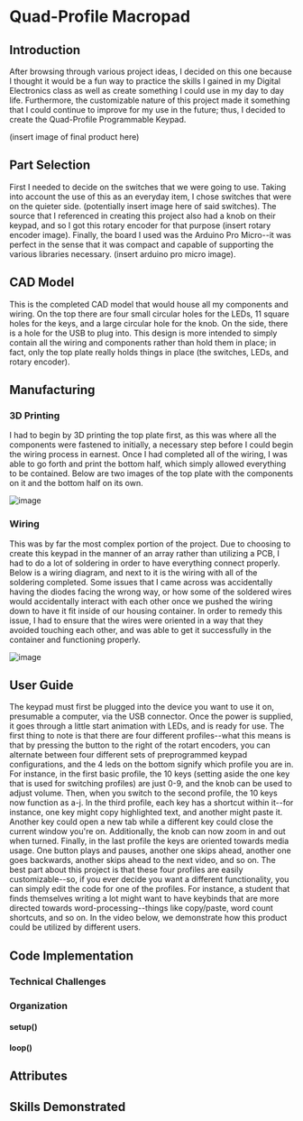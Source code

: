 # Quad-Profile Macropad

## Introduction

After browsing through various project ideas, I decided on this one because I thought it would be a fun way to practice the skills I gained in my Digital Electronics class as well as create something I could use in my day to day life. Furthermore, the customizable nature of this project made it something that I could continue to improve for my use in the future; thus, I decided to create the Quad-Profile Programmable Keypad. 

(insert image of final product here)

## Part Selection

First I needed to decide on the switches that we were going to use. Taking into account the use of this as an everyday item, I chose switches that were on the quieter side. (potentially insert image here of said switches). The source that I referenced in creating this project also had a knob on their keypad, and so I got this rotary encoder for that purpose (insert rotary encoder image). Finally, the board I used was the Arduino Pro Micro--it was perfect in the sense that it was compact and capable of supporting the various libraries necessary. (insert arduino pro micro image).

## CAD Model

This is the completed CAD model that would house all my components and wiring. On the top there are four small circular holes for the LEDs, 11 square holes for the keys, and a large circular hole for the knob. On the side, there is a hole for the USB to plug into. This design is more intended to simply contain all the wiring and components rather than hold them in place; in fact, only the top plate really holds things in place (the switches, LEDs, and rotary encoder).


## Manufacturing

### 3D Printing

I had to begin by 3D printing the top plate first, as this was where all the components were fastened to initially, a necessary step before I could begin the wiring process in earnest. Once I had completed all of the wiring, I was able to go forth and print the bottom half, which simply allowed everything to be contained. Below are two images of the top plate with the components on it and the bottom half on its own.

![image](https://user-images.githubusercontent.com/75506860/149280958-fb9fea7c-19a2-4746-8bf9-72729a195542.png)

### Wiring

This was by far the most complex portion of the project. Due to choosing to create this keypad in the manner of an array rather than utilizing a PCB, I had to do a lot of soldering in order to have everything connect properly. Below is a wiring diagram, and next to it is the wiring with all of the soldering completed. Some issues that I came across was accidentally having the diodes facing the wrong way, or how some of the soldered wires would accidentally interact with each other once we pushed the wiring down to have it fit inside of our housing container. In order to remedy this issue, I had to ensure that the wires were oriented in a way that they avoided touching each other, and was able to get it successfully in the container and functioning properly.

![image](https://user-images.githubusercontent.com/75506860/149280266-92cd7773-f6e2-4f8d-90a3-e38c987e9077.png)


## User Guide

The keypad must first be plugged into the device you want to use it on, presumable a computer, via the USB connector. Once the power is supplied, it goes through a little start animation with LEDs, and is ready for use. The first thing to note is that there are four different profiles--what this means is that by pressing the button to the right of the rotart encoders, you can alternate between four different sets of preprogrammed keypad configurations, and the 4 leds on the bottom signify which profile you are in. For instance, in the first basic profile, the 10 keys (setting aside the one key that is used for switching profiles) are just 0-9, and the knob can be used to adjust volume. Then, when you switch to the second profile, the 10 keys now function as a-j. In the third profile, each key has a shortcut within it--for instance, one key might copy highlighted text, and another might paste it. Another key could open a new tab while a different key could close the current window you're on. Additionally, the knob can now zoom in and out when turned. Finally, in the last profile the keys are oriented towards media usage. One button plays and pauses, another one skips ahead, another one goes backwards, another skips ahead to the next video, and so on. The best part about this project is that these four profiles are easily customizable--so, if you ever decide you want a different functionality, you can simply edit the code for one of the profiles. For instance, a student that finds themselves writing a lot might want to have keybinds that are more directed towards word-processing--things like copy/paste, word count shortcuts, and so on. In the video below, we demonstrate how this product could be utilized by different users.

## Code Implementation

### Technical Challenges



### Organization

#### setup()


#### loop()


## Attributes
## Skills Demonstrated
